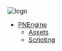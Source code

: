 ![logo](https://schwungus.software/assets/logo.png ':class=logo')

* [PNEngine](pnengine/)
  * [Assets](pnengine/assets/)
  * [Scripting](pnengine/scripting/)
